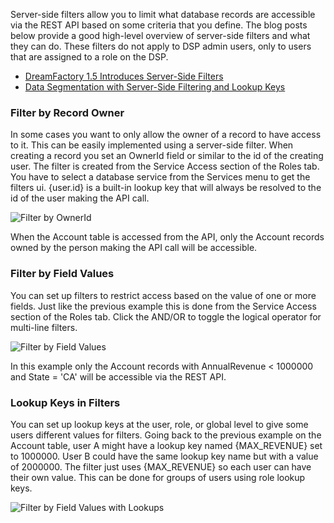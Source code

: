 Server-side filters allow you to limit what database records are accessible via the REST API based on some criteria that you define. The blog posts below provide a good high-level overview of server-side filters and what they can do. These filters do not apply to DSP admin users, only to users that are assigned to a role on the DSP.

* [DreamFactory 1.5 Introduces Server-Side Filters](http://blog.dreamfactory.com/dreamfactory-introduces-server-side-filters)
* [Data Segmentation with Server-Side Filtering and Lookup Keys](http://blog.dreamfactory.com/data-segmentation-with-server-side-filtering-and-lookup-keys)

### Filter by Record Owner

In some cases you want to only allow the owner of a record to have access to it. This can be easily implemented using a server-side filter. When creating a record you set an OwnerId field or similar to the id of the creating user. The filter is created from the Service Access section of the Roles tab. You have to select a database service from the Services menu to get the filters ui. {user.id} is a built-in lookup key that will always be resolved to the id of the user making the API call.

![Filter by OwnerId](http://www.dreamfactory.net/dsp/images/1.png)

When the Account table is accessed from the API, only the Account records owned by the person making the API call will be accessible.

### Filter by Field Values

You can set up filters to restrict access based on the value of one or more fields. Just like the previous example this is done from the Service Access section of the Roles tab. Click the AND/OR to toggle the logical operator for multi-line filters.

![Filter by Field Values](http://www.dreamfactory.net/dsp/images/2.png)

In this example only the Account records with AnnualRevenue < 1000000 and State = 'CA' will be accessible via the REST API.

### Lookup Keys in Filters

You can set up lookup keys at the user, role, or global level to give some users different values for filters. Going back to the previous example on the Account table, user A might have a lookup key named {MAX_REVENUE} set to 1000000. User B could have the same lookup key name but with a value of 2000000. The filter just uses {MAX_REVENUE} so each user can have their own value. This can be done for groups of users using role lookup keys.

![Filter by Field Values with Lookups](http://www.dreamfactory.net/dsp/images/3.png)




